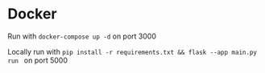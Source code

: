 # Docker
Run with ```docker-compose up -d``` on port 3000

Locally run with ```pip install -r requirements.txt && flask --app main.py run ``` on port 5000
